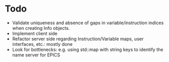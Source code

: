 # Todo

* Validate uniqueness and absence of gaps in variable/instruction indices when creating Info objects.
* Implement client side
* Refactor server side regarding Instruction/Variable maps, user interfaces, etc.: mostly done
* Look for bottlenecks: e.g. using std::map with string keys to identify the name server for EPICS
